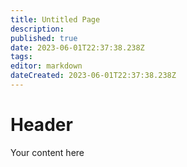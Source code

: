 ```yaml
---
title: Untitled Page
description: 
published: true
date: 2023-06-01T22:37:38.238Z
tags: 
editor: markdown
dateCreated: 2023-06-01T22:37:38.238Z
---
```


# Header
Your content here